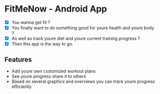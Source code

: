 # FitMeNow - Android App
- [x] You wanna get fit ?
- [x] You finally want to do something good for youre health and youre body ?
- [x] As well as track youre diet and youre current training progress ?
- [x] Then this app is the way to go.

## Features
- Add youre own csstomized workout plans
- See youre progress share it to others
- Based on several graphics and overviews you can track youre progress efficiently
